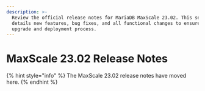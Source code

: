 ```yaml
---
description: >-
  Review the official release notes for MariaDB MaxScale 23.02. This section
  details new features, bug fixes, and all functional changes to ensure a smooth
  upgrade and deployment process.
---
```


# MaxScale 23.02 Release Notes

{% hint style="info" %}
The MaxScale 23.02 release notes have moved here.
{% endhint %}
